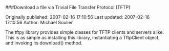 ###Download a file via Trivial File Transfer Protocol (TFTP)

Originally published: 2007-02-16 17:10:56
Last updated: 2007-02-16 17:10:56
Author: Michael Soulier

The tftpy library provides simple classes for TFTP clients and servers alike. This is as simple as installing this library, instantiating a TftpClient object, and invoking its download() method.